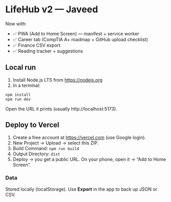 
# LifeHub v2 — Javeed

Now with:
- ✅ PWA (Add to Home Screen) — manifest + service worker
- ✅ Career tab (CompTIA A+ roadmap + GitHub upload checklist)
- ✅ Finance CSV export
- ✅ Reading tracker + suggestions

## Local run
1) Install Node.js LTS from https://nodejs.org
2) In a terminal:
```
npm install
npm run dev
```
Open the URL it prints (usually http://localhost:5173).

## Deploy to Vercel
1) Create a free account at https://vercel.com (use Google login).
2) New Project → Upload → select this ZIP.
3) Build Command: `npm run build`
4) Output Directory: `dist`
5) Deploy → you get a public URL. On your phone, open it → “Add to Home Screen”.

### Data
Stored locally (localStorage). Use **Export** in the app to back up JSON or CSV.
